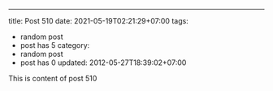 ---
title: Post 510
date: 2021-05-19T02:21:29+07:00
tags:
  - random post
  - post has 5
category:
  - random post
  - post has 0
updated: 2012-05-27T18:39:02+07:00

This is content of post 510